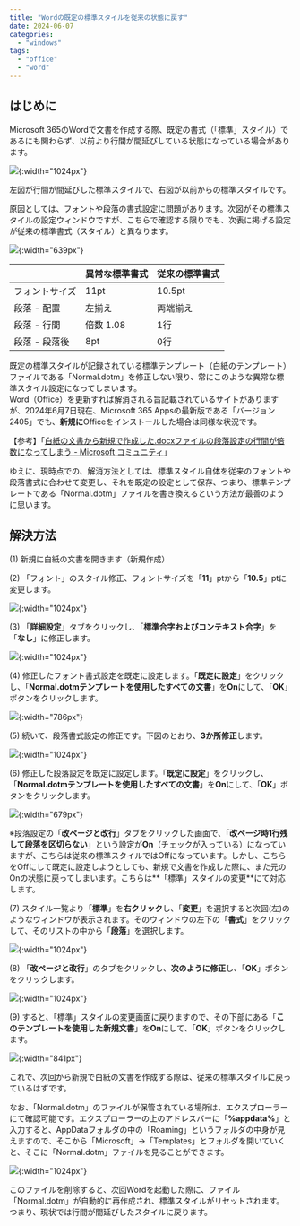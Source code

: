 ```yaml
---
title: "Wordの既定の標準スタイルを従来の状態に戻す"
date: 2024-06-07
categories: 
  - "windows"
tags: 
  - "office"
  - "word"
---
```


## はじめに

Microsoft 365のWordで文書を作成する際、既定の書式（「標準」スタイル）であるにも関わらず、以前より行間が間延びしている状態になっている場合があります。

![](/assets/images/ss01.png){:width="1024px"}

左図が行間が間延びした標準スタイルで、右図が以前からの標準スタイルです。

原因としては、フォントや段落の書式設定に問題があります。次図がその標準スタイルの設定ウィンドウですが、こちらで確認する限りでも、次表に掲げる設定が従来の標準書式（スタイル）と異なります。

![](/assets/images/ss02.png){:width="639px"}

|  | **異常な標準書式** | **従来の標準書式** |
| --- | --- | --- |
| フォントサイズ | 11pt | 10.5pt |
| 段落 - 配置 | 左揃え | 両端揃え |
| 段落 - 行間 | 倍数 1.08 | 1行 |
| 段落 - 段落後 | 8pt | 0行 |

既定の標準スタイルが記録されている標準テンプレート（白紙のテンプレート）ファイルである「Normal.dotm」を修正しない限り、常にこのような異常な標準スタイル設定になってしまいます。  
Word（Office）を更新すれば解消される旨記載されているサイトがありますが、2024年6月7日現在、Microsoft 365 Appsの最新版である「バージョン2405」でも、**新規に**Officeをインストールした場合は同様な状況です。

【参考】「[白紙の文書から新規で作成した.docxファイルの段落設定の行間が倍数になってしまう - Microsoft コミュニティ](https://answers.microsoft.com/ja-jp/msoffice/forum/all/%E7%99%BD%E7%B4%99%E3%81%AE%E6%96%87%E6%9B%B8/96b4a729-ca79-4763-b966-79a3b2168c0a)」

ゆえに、現時点での、解消方法としては、標準スタイル自体を従来のフォントや段落書式に合わせて変更し、それを既定の設定として保存、つまり、標準テンプレートである「Normal.dotm」ファイルを書き換えるという方法が最善のように思います。

## 解決方法

(1) 新規に白紙の文書を開きます（新規作成）

(2) 「フォント」のスタイル修正、フォントサイズを「**11**」ptから「**10.5**」ptに変更します。

![](/assets/images/ss03.png){:width="1024px"}

(3) 「**詳細設定**」タブをクリックし、「**標準合字およびコンテキスト合字**」を「**なし**」に修正します。

![](/assets/images/ss04.png){:width="1024px"}

(4) 修正したフォント書式設定を既定に設定します。「**既定に設定**」をクリックし、「**Normal.dotmテンプレートを使用したすべての文書**」を**On**にして、「**OK**」ボタンをクリックします。

![](/assets/images/ss05.png){:width="786px"}

(5) 続いて、段落書式設定の修正です。下図のとおり、**3か所修正**します。

![](/assets/images/ss06.png){:width="1024px"}

(6) 修正した段落設定を既定に設定します。「**既定に設定**」をクリックし、「**Normal.dotmテンプレートを使用したすべての文書**」を**On**にして、「**OK**」ボタンをクリックします。

![](/assets/images/ss07.png){:width="679px"}

※段落設定の「**改ページと改行**」タブをクリックした画面で、「**改ページ時1行残して段落を区切らない**」という設定が**On**（チェックが入っている）になっていますが、こちらは従来の標準スタイルではOffになっています。しかし、こちらをOffにして既定に設定しようとしても、新規で文書を作成した際に、また元のOnの状態に戻ってしまいます。こちらは**「標準」スタイルの変更**にて対応します。

(7) スタイル一覧より「**標準**」を**右クリック**し、「**変更**」を選択すると次図(左)のようなウィンドウが表示されます。そのウィンドウの左下の「**書式**」をクリックして、そのリストの中から「**段落**」を選択します。

![](/assets/images/ss08.png){:width="1024px"}

(8) 「**改ページと改行**」のタブをクリックし、**次のように修正**し、「**OK**」ボタンをクリックします。

![](/assets/images/ss09.png){:width="1024px"}

(9) すると、「標準」スタイルの変更画面に戻りますので、その下部にある「**このテンプレートを使用した新規文書**」を**On**にして、「**OK**」ボタンをクリックします。

![](/assets/images/ss20.png){:width="841px"}

これで、次回から新規で白紙の文書を作成する際は、従来の標準スタイルに戻っているはずです。

なお、「Normal.dotm」のファイルが保管されている場所は、エクスプローラーにて確認可能です。エクスプローラーの上のアドレスバーに「**%appdata%**」と入力すると、AppDataフォルダの中の「Roaming」というフォルダの中身が見えますので、そこから「Microsoft」→「Templates」とフォルダを開いていくと、そこに「Normal.dotm」ファイルを見ることができます。

![](/assets/images/ss30.png){:width="1024px"}

このファイルを削除すると、次回Wordを起動した際に、ファイル「Normal.dotm」が自動的に再作成され、標準スタイルがリセットされます。つまり、現状では行間が間延びしたスタイルに戻ります。
